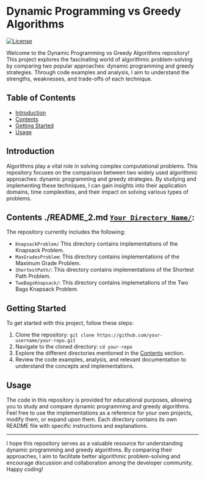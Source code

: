 # Dynamic Programming vs Greedy Algorithms

[![License](https://img.shields.io/badge/License-MIT-violet.svg)](https://opensource.org/licenses/MIT)

Welcome to the Dynamic Programming vs Greedy Algorithms repository! This project explores the fascinating world of algorithmic problem-solving by comparing two popular approaches: dynamic programming and greedy strategies. Through code examples and analysis, I aim to understand the strengths, weaknesses, and trade-offs of each technique.

## Table of Contents
- [Introduction](#introduction)
- [Contents](#contents)
- [Getting Started](#getting-started)
- [Usage](#usage)

## Introduction
Algorithms play a vital role in solving complex computational problems. This repository focuses on the comparison between two widely used algorithmic approaches: dynamic programming and greedy strategies. By studying and implementing these techniques, I can gain insights into their application domains, time complexities, and their impact on solving various types of problems.

## Contents ./README_2.md [`Your Directory Name/`](./your-directory-name):
The repository currently includes the following:
- `KnapsackProblem/` This directory contains implementations of the Knapsack Problem.
- `MaxGradesProblem`: This directory contains implementations of the Maximum Grade Problem.
- `ShortestPath/`: This directory contains implementations of the Shortest Path Problem.
- `TwoBagsKnapsack/`: This directory contains implemetations of the Two Bags Knapsack Problem.

## Getting Started
To get started with this project, follow these steps:
1. Clone the repository: `git clone https://github.com/your-username/your-repo.git`
2. Navigate to the cloned directory: `cd your-repo`
3. Explore the different directories mentioned in the [Contents](#contents) section.
4. Review the code examples, analysis, and relevant documentation to understand the concepts and implementations.

## Usage
The code in this repository is provided for educational purposes, allowing you to study and compare dynamic programming and greedy algorithms. Feel free to use the implementations as a reference for your own projects, modify them, or expand upon them. Each directory contains its own README file with specific instructions and explanations.

---

I hope this repository serves as a valuable resource for understanding dynamic programming and greedy algorithms. By comparing their approaches, I aim to facilitate better algorithmic problem-solving and encourage discussion and collaboration among the developer community. Happy coding!
